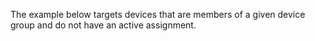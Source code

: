 The example below targets devices that are members of a given device group
and do not have an active assignment.